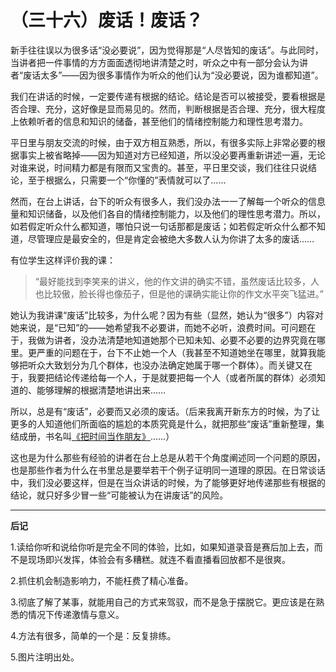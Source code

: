 （三十六）废话！废话？ 
======================

新手往往误以为很多话“没必要说”，因为觉得那是“人尽皆知的废话”。与此同时，当讲者把一件事情的方方面面透彻地讲清楚之时，听众之中有一部分会认为讲者“废话太多”——因为很多事情作为听众的他们认为“没必要说，因为谁都知道”。

我们在讲话的时候，一定要传递有根据的结论。结论是否可以被接受，要看根据是否合理、充分，这好像是显而易见的。然而，判断根据是否合理、充分，很大程度上依赖听者的信息和知识的储备，甚至他们的情绪控制能力和理性思考潜力。

平日里与朋友交流的时候，由于双方相互熟悉，所以，有很多实际上非常必要的根据事实上被省略掉——因为知道对方已经知道，所以没必要再重新讲述一遍，无论对谁来说，时间精力都是有限而又宝贵的。甚至，平日里交谈，我们往往只说结论，至于根据么，只需要一个“你懂的”表情就可以了……

然而，在台上讲话，台下的听众有很多人，我们没办法一一了解每一个听众的信息量和知识储备，以及他们各自的情绪控制能力，以及他们的理性思考潜力。所以，如若假定听众什么都知道，哪怕只说一句话那都是废话；如若假定听众什么都不知道，尽管理应是最安全的，但是肯定会被绝大多数人认为你讲了太多的废话……

有位学生这样评价我的课：

> “最好能找到李笑来的讲义，他的作文讲的确实不错，虽然废话比较多，人也比较傲，脸长得也像茄子，但是他的课确实能让你的作文水平突飞猛进。”

她认为我讲课“废话”比较多，为什么呢？因为有些（显然，她认为“很多”）内容对她来说，是“已知”的——她希望我不必要讲，而她不必听，浪费时间。可问题在于，我做为讲者，没办法清楚地知道她那个已知未知、必要不必要的边界究竟在哪里。更严重的问题在于，台下不止她一个人（我甚至不知道她坐在哪里，就算我能够把听众大致划分为几个群体，也没办法确定她属于哪一个群体）。而关键又在于，我要把结论传递给每一个人，于是就要把每一个人（或者所属的群体）必须知道的、能够理解的根据清楚地讲出来……

所以，总是有“废话”，必要而又必须的废话。（后来我离开新东方的时候，为了让更多的人知道他们所面临的尴尬的本质究竟是什么，就把那些“废话”重新整理，集结成册，书名叫[《把时间当作朋友》](http://xiaolai.gitbooks.io/ba-shi-jian-dang-zuo-peng-you/content/)……）

这也是为什么那些有经验的讲者在台上总是从若干个角度阐述同一个问题的原因，也是那些作者为什么在书里总是要举若干个例子证明同一道理的原因。在日常谈话中，我们没必要这样，但是在当众讲话的时候，为了能够更好地传递那些有根据的结论，就只好多少冒一些“可能被认为在讲废话”的风险。
***
**后记**

1.读给你听和说给你听是完全不同的体验，比如，如果知道录音是赛后加上去，而不是现场即兴发挥，体验会有多糟糕。就连不看直播看回放都不是很爽。

2.抓住机会制造影响力，不能枉费了精心准备。

3.彻底了解了某事，就能用自己的方式来驾驭，而不是急于摆脱它。更应该是在熟悉的情况下传递激情与意义。

4.方法有很多，简单的一个是：反复排练。

5.图片注明出处。
